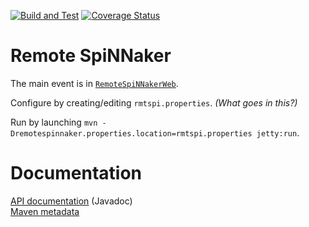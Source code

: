 [![Build and Test](https://github.com/SpiNNakerManchester/RemoteSpiNNaker/workflows/Build%20and%20Test/badge.svg?branch=actions)](https://github.com/SpiNNakerManchester/RemoteSpiNNaker/actions?query=workflow%3A%22Build+and+Test%22+branch%3Amaster)
[![Coverage Status](https://coveralls.io/repos/github/SpiNNakerManchester/RemoteSpiNNaker/badge.svg?branch=master)](https://coveralls.io/github/SpiNNakerManchester/RemoteSpiNNaker?branch=master)

Remote SpiNNaker
================

The main event is in [`RemoteSpiNNakerWeb`](RemoteSpiNNaker/RemoteSpiNNakerWeb).

Configure by creating/editing `rmtspi.properties`. _(What goes in this?)_

Run by launching `mvn -Dremotespinnaker.properties.location=rmtspi.properties jetty:run`.

Documentation
=============
[API documentation](http://spinnakermanchester.github.io/RemoteSpiNNaker/apidocs/) (Javadoc)
<br>
[Maven metadata](http://spinnakermanchester.github.io/RemoteSpiNNaker/)
